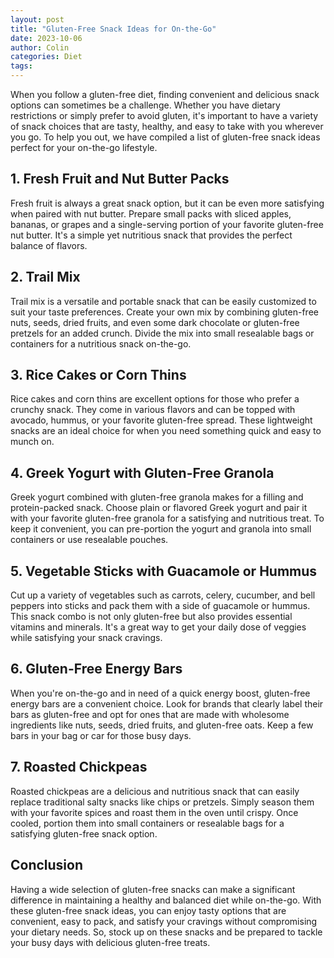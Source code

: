 ```yaml
---
layout: post
title: "Gluten-Free Snack Ideas for On-the-Go"
date: 2023-10-06
author: Colin
categories: Diet
tags: 
---
```


When you follow a gluten-free diet, finding convenient and delicious snack options can sometimes be a challenge. Whether you have dietary restrictions or simply prefer to avoid gluten, it's important to have a variety of snack choices that are tasty, healthy, and easy to take with you wherever you go. To help you out, we have compiled a list of gluten-free snack ideas perfect for your on-the-go lifestyle.

## 1. Fresh Fruit and Nut Butter Packs

Fresh fruit is always a great snack option, but it can be even more satisfying when paired with nut butter. Prepare small packs with sliced apples, bananas, or grapes and a single-serving portion of your favorite gluten-free nut butter. It's a simple yet nutritious snack that provides the perfect balance of flavors.

## 2. Trail Mix

Trail mix is a versatile and portable snack that can be easily customized to suit your taste preferences. Create your own mix by combining gluten-free nuts, seeds, dried fruits, and even some dark chocolate or gluten-free pretzels for an added crunch. Divide the mix into small resealable bags or containers for a nutritious snack on-the-go.

## 3. Rice Cakes or Corn Thins

Rice cakes and corn thins are excellent options for those who prefer a crunchy snack. They come in various flavors and can be topped with avocado, hummus, or your favorite gluten-free spread. These lightweight snacks are an ideal choice for when you need something quick and easy to munch on.

## 4. Greek Yogurt with Gluten-Free Granola

Greek yogurt combined with gluten-free granola makes for a filling and protein-packed snack. Choose plain or flavored Greek yogurt and pair it with your favorite gluten-free granola for a satisfying and nutritious treat. To keep it convenient, you can pre-portion the yogurt and granola into small containers or use resealable pouches.

## 5. Vegetable Sticks with Guacamole or Hummus

Cut up a variety of vegetables such as carrots, celery, cucumber, and bell peppers into sticks and pack them with a side of guacamole or hummus. This snack combo is not only gluten-free but also provides essential vitamins and minerals. It's a great way to get your daily dose of veggies while satisfying your snack cravings.

## 6. Gluten-Free Energy Bars

When you're on-the-go and in need of a quick energy boost, gluten-free energy bars are a convenient choice. Look for brands that clearly label their bars as gluten-free and opt for ones that are made with wholesome ingredients like nuts, seeds, dried fruits, and gluten-free oats. Keep a few bars in your bag or car for those busy days.

## 7. Roasted Chickpeas

Roasted chickpeas are a delicious and nutritious snack that can easily replace traditional salty snacks like chips or pretzels. Simply season them with your favorite spices and roast them in the oven until crispy. Once cooled, portion them into small containers or resealable bags for a satisfying gluten-free snack option.

## Conclusion

Having a wide selection of gluten-free snacks can make a significant difference in maintaining a healthy and balanced diet while on-the-go. With these gluten-free snack ideas, you can enjoy tasty options that are convenient, easy to pack, and satisfy your cravings without compromising your dietary needs. So, stock up on these snacks and be prepared to tackle your busy days with delicious gluten-free treats.